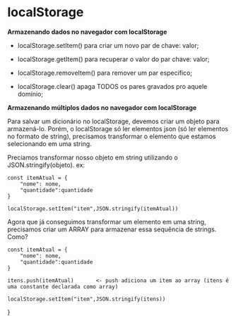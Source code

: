  # localStorage

**Armazenando dados no navegador com localStorage**

* localStorage.setItem() para criar um novo par de chave: valor;

* localStorage.getItem() para recuperar o valor do par chave: valor;

* localStorage.removeItem() para remover um par específico;

* localStorage.clear() apaga TODOS os pares gravados pro aquele domínio;


**Armazenando múltiplos dados no navegador com localStorage**

Para salvar um dicionário no localStorage, devemos criar um objeto para armazená-lo. Porém, o localStorage só ler elementos json (só ler elementos no formato de string),
precisamos transformar o elemento que estamos selecionando em uma string.

Preciamos transformar nosso objeto em string utilizando o JSON.stringify(objeto). ex:


    const itemAtual = {
        "nome": nome,
        "quantidade":quantidade
    }
    
    localStorage.setItem("item",JSON.stringify(itemAtual))

Agora que já conseguimos transformar um elemento em uma string, precisamos criar um ARRAY para armazenar essa sequência de strings. Como?

    const itemAtual = {
        "nome": nome,
        "quantidade":quantidade
    }
    
    itens.push(itemAtual)       <- push adiciona um item ao array (itens é uma constante declarada como array)

    localStorage.setItem("item",JSON.stringify(itens))
}